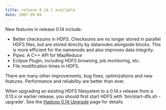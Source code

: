 ```yaml
---
title: release 0.14.1 available
date: 2007-09-04
---
```


New features in release 0.14 include:

-   Better checksums in HDFS. Checksums are no longer stored in parallel
HDFS files, but are stored directly by datanodes alongside blocks.
This is more efficient for the namenode and also improves data
integrity.
-   Pipes: A C++ API for MapReduce
-   Eclipse Plugin, including HDFS browsing, job monitoring, etc.
-   File modification times in HDFS.

There are many other improvements, bug fixes, optimizations and new
features. Performance and reliability are better than ever.

When upgrading an existing HDFS filesystem to a 0.14.x release from a
0.13.x or earlier release, you should first start HDFS with
'bin/start-dfs.sh -upgrade'. See the [Hadoop 0.14
Upgrade](http://wiki.apache.org/hadoop/Hadoop_0.14_Upgrade) page for
details.

